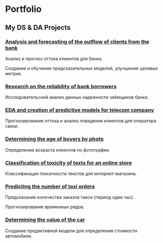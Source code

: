 # Portfolio

## My DS & DA Projects

### [Analysis and forecasting of the outflow of clients from the bank](Analysis_and_forecasting_of_the_outflow_of_clients_from_the_bank)

Анализ и прогноз оттока клиентов для банка.

Создание и обучение предсказательных моделей, улучшение целевых метрик.

### [Research on the reliability of bank borrowers](Research_on_the_reliability_of_bank_borrowers)

Исследовательский анализ данных надежности заёмщиков банка.

### [EDA and creation of predictive models for telecom company](EDA_and_creation_of_predictive_models_for_telecom_company)

Прогнозирование оттока и анализ поведения клиентов для оператора связи.

### [Determining the age of buyers by photo](Determining_the_age_of_buyers_by_photo)

Определение возраста клиентов по фотографии.

### [Classification of toxicity of texts for an online store](Classification_of_toxicity_of_texts_for_an_online_store)

Классификация токсичности текстов для интернет-магазина.

### [Predicting the number of taxi orders](Predicting_the_number_of_taxi_orders)

Предсказание количества заказов такси (период один час).

Прогнозирование временных рядов.

### [Determining the value of the car](Determining_the_value_of_the_car)

Создание предиктивной модели для определения стоимости автомобиля. 

<!-- 7, 2, 18, 16, 13, 12, 11 -->
